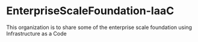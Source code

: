 # EnterpriseScaleFoundation-IaaC
This organization is to share some of the enterprise scale foundation using Infrastructure as a Code
